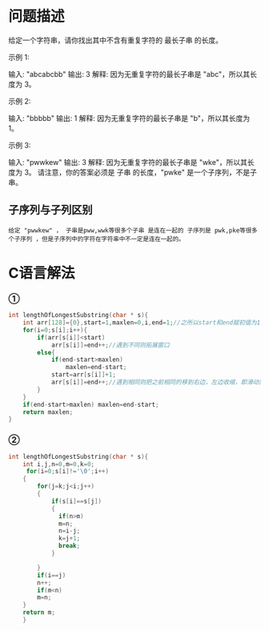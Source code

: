 问题描述
===============================
给定一个字符串，请你找出其中不含有重复字符的 最长子串 的长度。

示例 1:

输入: "abcabcbb"
输出: 3 
解释: 因为无重复字符的最长子串是 "abc"，所以其长度为 3。


示例 2:

输入: "bbbbb"
输出: 1
解释: 因为无重复字符的最长子串是 "b"，所以其长度为 1。


示例 3:

输入: "pwwkew"
输出: 3
解释: 因为无重复字符的最长子串是 "wke"，所以其长度为 3。
     请注意，你的答案必须是 子串 的长度，"pwke" 是一个子序列，不是子串。

子序列与子列区别
----------------------------
`给定 "pwwkew" ，
子串是pww,wwk等很多个子串 是连在一起的
子序列是 pwk,pke等很多个子序列 ，但是子序列中的字符在字符串中不一定是连在一起的。`

C语言解法
==================================
### ①
```c
int lengthOfLongestSubstring(char * s){
    int arr[128]={0},start=1,maxlen=0,i,end=1;//之所以start和end赋初值为1是为了防止空字符串，空字符串的最长子列为1
    for(i=0;s[i];i++){
        if(arr[s[i]]<start)
            arr[s[i]]=end++;//遇到不同则拓展窗口
        else{
            if(end-start>maxlen)
                maxlen=end-start;
            start=arr[s[i]]+1;
            arr[s[i]]=end++;//遇到相同则把之前相同的移到右边，左边收缩，即滑动窗口
        }
    }
    if(end-start>maxlen) maxlen=end-start;
    return maxlen;
}
```
### ②
```c
int lengthOfLongestSubstring(char * s){
    int i,j,n=0,m=0,k=0;
     for(i=0;s[i]!='\0';i++)
    {
        for(j=k;j<i;j++)
        {
            if(s[i]==s[j])
            {
              if(n>m)
              m=n;
              n=i-j;
              k=j+1;
              break;
            }

        }
        if(i==j)
        n++; 
        if(m<n)
        m=n;  
    }
    return m;
    }
```
